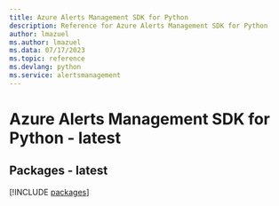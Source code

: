 ```yaml
---
title: Azure Alerts Management SDK for Python
description: Reference for Azure Alerts Management SDK for Python
author: lmazuel
ms.author: lmazuel
ms.data: 07/17/2023
ms.topic: reference
ms.devlang: python
ms.service: alertsmanagement
---
```

# Azure Alerts Management SDK for Python - latest
## Packages - latest
[!INCLUDE [packages](alerts-management-index.md)]